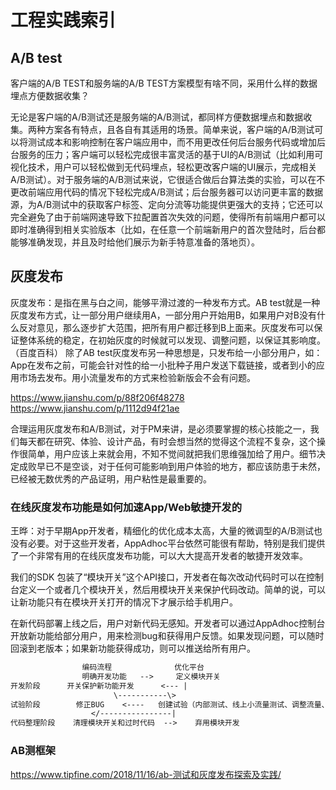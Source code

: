 # 工程实践索引


## A/B test

客户端的A/B TEST和服务端的A/B TEST方案模型有啥不同，采用什么样的数据埋点方便数据收集？

无论是客户端的A/B测试还是服务端的A/B测试，都同样方便数据埋点和数据收集。两种方案各有特点，且各自有其适用的场景。简单来说，客户端的A/B测试可以将测试成本和影响控制在客户端应用中，而不用更改任何后台服务代码或增加后台服务的压力；客户端可以轻松完成很丰富灵活的基于UI的A/B测试（比如利用可视化技术，用户可以轻松做到无代码埋点，轻松更改客户端的UI展示，完成相关A/B测试）。对于服务端的A/B测试来说，它很适合做后台算法类的实验，可以在不更改前端应用代码的情况下轻松完成A/B测试；后台服务器可以访问更丰富的数据源，为A/B测试中的获取客户标签、定向分流等功能提供更强大的支持；它还可以完全避免了由于前端网速导致下拉配置首次失效的问题，使得所有前端用户都可以即时准确得到相关实验版本（比如，在任意一个前端新用户的首次登陆时，后台都能够准确发现，并且及时给他们展示为新手特意准备的落地页）。


## 灰度发布

灰度发布：是指在黑与白之间，能够平滑过渡的一种发布方式。AB test就是一种灰度发布方式，让一部分用户继续用A，一部分用户开始用B，如果用户对B没有什么反对意见，那么逐步扩大范围，把所有用户都迁移到B上面来。灰度发布可以保证整体系统的稳定，在初始灰度的时候就可以发现、调整问题，以保证其影响度。（百度百科）
除了AB test灰度发布另一种思想是，只发布给一小部分用户，如：App在发布之前，可能会针对性的给一小批种子用户发送下载链接，或者到小的应用市场去发布。用小流量发布的方式来检验新版会不会有问题。

https://www.jianshu.com/p/88f206f48278  
https://www.jianshu.com/p/1112d94f21ae  

合理运用灰度发布和A/B测试，对于PM来讲，是必须要掌握的核心技能之一，我们每天都在研究、体验、设计产品，有时会想当然的觉得这个流程不复杂，这个操作很简单，用户应该上来就会用，不知不觉间就把我们思维强加给了用户。细节决定成败早已不是空谈，对于任何可能影响到用户体验的地方，都应该防患于未然，已经被无数优秀的产品证明，用户粘性是最重要的。

### 在线灰度发布功能是如何加速App/Web敏捷开发的

王晔：对于早期App开发者，精细化的优化成本太高，大量的微调型的A/B测试也没有必要。对于这些开发者，AppAdhoc平台依然可能很有帮助，特别是我们提供了一个非常有用的在线灰度发布功能，可以大大提高开发者的敏捷开发效率。

我们的SDK 包装了“模块开关”这个API接口，开发者在每次改动代码时可以在控制台定义一个或者几个模块开关，然后用模块开关来保护代码改动。简单的说，可以让新功能只有在模块开关打开的情况下才展示给手机用户。

在新代码部署上线之后，用户对新代码无感知。开发者可以通过AppAdhoc控制台开放新功能给部分用户，用来检测bug和获得用户反馈。如果发现问题，可以随时回滚到老版本；如果新功能获得成功，则可以推送给所有用户。

```txt
                编码流程              优化平台
                明确开发功能   -->     定义模块开关
开发阶段      开关保护新功能开发      <--- |
                       \-----------\>
试验阶段        修正BUG    <----   创建试验（内部测试、线上小流量测试、调整流量、发布新功能）
                  </----------------|
代码整理阶段    清理模块开关和过时代码  -->    弃用模块开发
```

### AB测框架

https://www.tipfine.com/2018/11/16/ab-测试和灰度发布探索及实践/


